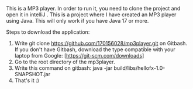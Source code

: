 This is a MP3 player. In order to run it, you need to clone the project and open it in intelliJ .
This is a project where I have created an MP3 player using Java. This will only work if you have Java 17 or more.

Steps to download the application:

1. Write git clone https://github.com/170156028/mp3player.git on Gitbash. If you don't have Gitbash, download the type compatible with your laptop from Google: [https://git-scm.com/downloads]
2. Go to the root directory of the mp3player.
3. Write this command on gitbash: java -jar build/libs/hellofx-1.0-SNAPSHOT.jar
4. That's it :)
